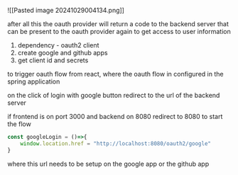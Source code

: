 
![[Pasted image 20241029004134.png]]

after all this the oauth provider will return a code to the backend server that can be present to the oauth provider again to get access to user information

1. dependency - oauth2 client
2. create google and github apps 
3. get client id and secrets

to trigger oauth flow from react, where the oauth flow in configured in the spring application

on the click of login with google button redirect to the url of the backend server

if frontend is on port 3000 and backend on 8080 redirect to 8080 to start the flow

```javascript
const googleLogin = ()=>{
	window.location.href = "http://localhost:8080/oauth2/google"
}
```
where this url needs to be setup on the google app or the github app

